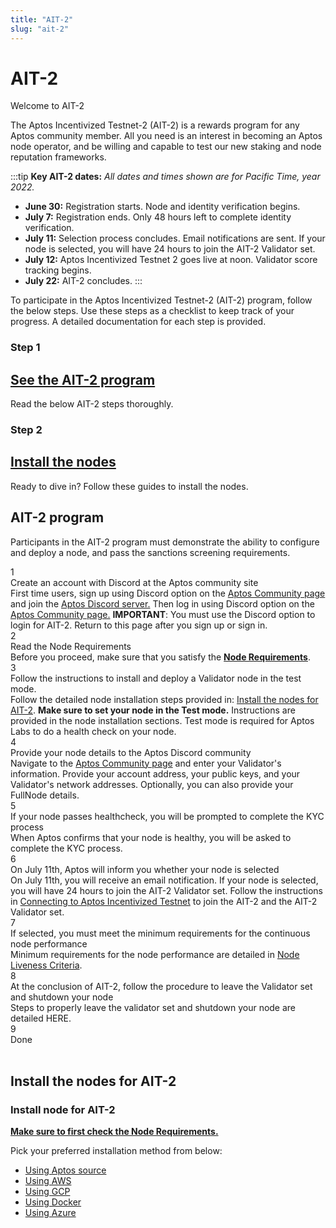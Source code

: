 ```yaml
---
title: "AIT-2"
slug: "ait-2"
---
```


# AIT-2

<p class="card-section-h2">Welcome to AIT-2</p>

The Aptos Incentivized Testnet-2 (AIT-2) is a rewards program for any Aptos community member. All you need is an interest in becoming an Aptos node operator, and be willing and capable to test our new staking and node reputation frameworks.

:::tip **Key AIT-2 dates:** 
*All dates and times shown are for Pacific Time, year 2022.*
- **June 30:** Registration starts. Node and identity verification begins.
- **July 7:** Registration ends. Only 48 hours left to complete identity verification.
- **July 11:** Selection process concludes. Email notifications are sent. If your node is selected, you will have 24 hours to join the AIT-2 Validator set.
- **July 12:** Aptos Incentivized Testnet 2 goes live at noon. Validator score tracking begins.
- **July 22:** AIT-2 concludes.
:::

To participate in the Aptos Incentivized Testnet-2 (AIT-2) program, follow the below steps. Use these steps as a checklist to keep track of your progress. A detailed documentation for each step is provided.

<div class="docs-card-container">
<div class="row row-cols-1 row-cols-md-2 g-4">
  <div class="col">
    <div class="card h-100">
    <h3 class="card-header">Step 1</h3>
      <div class="card-body d-flex flex-column">
        <a href="#ait-2-program" class="card-title card-link"> <h2>See the AIT-2 program</h2></a>
        <p class="card-text">Read the below AIT-2 steps thoroughly.</p>
      </div>
    </div>
  </div>
  <div class="col" >
    <div class="card h-100">
     <h3 class="card-header">Step 2</h3>
      <div class="card-body d-flex flex-column">
      <a href="#install-the-nodes-for-ait-2" class="card-title card-link stretched-link"> <h2>Install the nodes</h2></a>
        <p class="card-text">Ready to dive in? Follow these guides to install the nodes.</p>     
      </div>
    </div>
  </div>
  
</div>
</div>

## AIT-2 program

Participants in the AIT-2 program must demonstrate the ability to configure and deploy a node, and pass the sanctions screening requirements.

<div class="docs-card-container">
<div class="step">
    <div>
        <div class="circle">1</div>
    </div>
    <div>
        <div class="step-title">Create an account with Discord at the Aptos community site</div>
        <div class="step-caption">First time users, sign up using Discord option on the <a class="reference external" href="https://community.aptoslabs.com/">Aptos Community page</a> and join the <a href="https://discord.gg/aptoslabs"> Aptos Discord server.</a> Then log in using Discord option on the <a class="reference external" href="https://community.aptoslabs.com/">Aptos Community page.</a> <strong>IMPORTANT</strong>: You must use the Discord option to login for AIT-2. Return to this page after you sign up or sign in.</div> 
    </div>
</div>
<div class="step">
    <div>
        <div class="circle">2</div>
    </div>
    <div>
        <div class="step-title">Read the Node Requirements</div>
        <div class="step-caption">Before you proceed, make sure that you satisfy the <a href="node-requirements"><strong> Node Requirements</strong></a>.  </div>
    </div>
</div>
<div class="step">
    <div>
        <div class="circle">3</div>
    </div>
    <div>
        <div class="step-title">Follow the instructions to install and deploy a Validator node in the test mode.</div>
        <div class="step-caption">Follow the detailed node installation steps provided in: <a href="#install-the-nodes-for-ait-2">Install the nodes for AIT-2</a>. <strong>Make sure to set your node in the Test mode.</strong> Instructions are provided in the node installation sections. Test mode is required for Aptos Labs to do a health check on your node.  </div>
    </div>
</div>
<div class="step">
    <div>
        <div class="circle">4</div>
    </div>
    <div>
        <div class="step-title">Provide your node details to the Aptos Discord community</div>
        <div class="step-caption">Navigate to the <a href="https://community.aptoslabs.com/">Aptos Community page</a> and enter your Validator's information. Provide your account address, your public keys, and your Validator's network addresses. Optionally, you can also provide your FullNode details. </div>
    </div>
</div>
<div class="step">
    <div>
        <div class="circle">5</div>
    </div>
    <div>
        <div class="step-title">If your node passes healthcheck, you will be prompted to complete the KYC process</div>
        <div class="step-caption">When Aptos confirms that your node is healthy, you will be asked to complete the KYC process. </div>
    </div>
</div>
<div class="step">
    <div>
        <div class="circle">6</div>
    </div>
    <div>
        <div class="step-title">On July 11th, Aptos will inform you whether your node is selected</div>
        <div class="step-caption">On July 11th, you will receive an email notification. If your node is selected, you will have 24 hours to join the AIT-2 Validator set. Follow the  instructions in <a href="https://aptos.dev/tutorials/validator-node/connect-to-testnet/">Connecting to Aptos Incentivized Testnet</a> to join the AIT-2 and the AIT-2 Validator set. </div>
    </div>
</div>
<div class="step">
    <div>
        <div class="circle">7</div>
    </div>
    <div>
        <div class="step-title">If selected, you must meet the minimum requirements for the continuous node performance</div>
        <div class="step-caption">Minimum requirements for the node performance are detailed in <a href="https://aptos.dev/reference/node-liveness-criteria">Node Liveness Criteria</a>. </div>
    </div>
</div>
<div class="step">
    <div>
        <div class="circle">8</div>
    </div>
    <div>
        <div class="step-title">At the conclusion of AIT-2, follow the procedure to leave the Validator set and shutdown your node</div>
        <div class="step-caption">Steps to properly leave the validator set and shutdown your node are detailed HERE. </div>
    </div>
</div>
<div class="step">
    <div>
    <div class="step-active circle">9</div>
    </div>
    <div>
    <div class="step-title">Done</div>
    </div>
    </div>
    </div>
<div>
<br />

## Install the nodes for AIT-2

<div class="docs-card-container">
<div class="row row-cols-1 row-cols-md-1 g-4">
  <div class="col">
    <div class="card h-100">
    <h3 class="card-header">Install node for AIT-2</h3>
      <div class="card-body d-flex flex-column">
        <p class="card-text"><a href="node-requirements" class="card-link"><strong>Make sure to first check the Node Requirements.</strong></a></p>
        <p class="card-text">Pick your preferred installation method from below:</p>
        <ul class="list-group list-group-flush">
          <li class="list-group-item"><a href="../validator-node/run-validator-node-using-source/" class="card-link">Using Aptos source</a></li>
          <li class="list-group-item"><a href="../validator-node/run-validator-node-using-aws" class="card-link">Using AWS</a></li>
          <li class="list-group-item"><a href="../validator-node/run-validator-node-using-gcp" class="card-link">Using GCP</a></li>
          <li class="list-group-item"><a href="../validator-node/run-validator-node-using-docker" class="card-link">Using Docker</a></li>
          <li class="list-group-item"><a href="../validator-node/run-validator-node-using-azure" class="card-link">Using Azure</a></li>
        </ul>
      </div>
    </div>
  </div>
</div>
</div>
</div>

